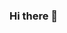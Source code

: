 ### Hi there 👋

<!--
**ArielMakerLabPy/MrReactor.xyz** is a ✨ _special_ ✨ repository because its `README.md` (this file) appears on your GitHub profile.

Here are some ideas to get you started:

- 🔭 I’m currently working on ...
- 🌱 I’m currently learning about programming fundamentals and focusing on Frontend and especially JavaScript.
- 👯 I’m looking to collaborate in a project or startup to which I can contribute something.
- 🤔 I'm looking for help with amazing moving designs using Javascritp
- 💬 Ask me about ...
- 📫 How to reach me: ...
- 😄 Pronouns: ...
- ⚡ Fun fact: ...
-->